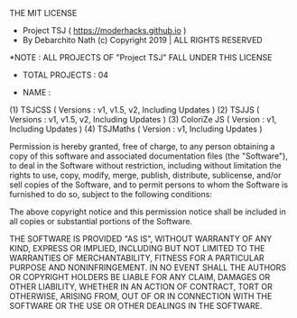 
THE MIT LICENSE 

   - Project TSJ ( https://moderhacks.github.io )
   - By Debarchito Nath (c) Copyright 2019 | ALL RIGHTS RESERVED

*NOTE : ALL PROJECTS OF "Project TSJ" FALL UNDER THIS LICENSE 

   - TOTAL PROJECTS : 04 

   - NAME : 

  (1) TSJCSS ( Versions : v1, v1.5, v2, Including Updates )
  (2) TSJJS ( Versions : v1, v1.5, v2, Including Updates )
  (3) ColoriZe JS ( Version : v1, Including Updates )
  (4) TSJMaths ( Version : v1, Including Updates )

Permission is hereby granted, free of charge, to any person obtaining a copy of this software and associated documentation files (the "Software"), to deal in the Software without restriction, including without limitation the rights to use, copy, modify, merge, publish, distribute, sublicense, and/or sell copies of the Software, and to permit persons to whom the Software is furnished to do so, subject to the following conditions: 

The above copyright notice and this permission notice shall be included in all copies or substantial portions of the Software. 

THE SOFTWARE IS PROVIDED "AS IS", WITHOUT WARRANTY OF ANY KIND, EXPRESS OR IMPLIED, INCLUDING BUT NOT LIMITED TO THE WARRANTIES OF MERCHANTABILITY, FITNESS FOR A PARTICULAR PURPOSE AND NONINFRINGEMENT. IN NO EVENT SHALL THE AUTHORS OR COPYRIGHT HOLDERS BE LIABLE FOR ANY CLAIM, DAMAGES OR OTHER LIABILITY, WHETHER IN AN ACTION OF CONTRACT, TORT OR OTHERWISE, ARISING FROM, OUT OF OR IN CONNECTION WITH THE SOFTWARE OR THE USE OR OTHER DEALINGS IN THE SOFTWARE. 


